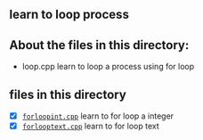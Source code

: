## learn to loop process

## About the files in this directory:
- loop.cpp learn to loop a process using for loop


## files in this directory
- [x] [`forloopint.cpp`](forloopint.cpp) learn to for loop a integer 
- [x] [`forlooptext.cpp`](forlooptext.cpp) learn to for loop text 